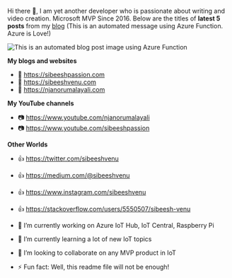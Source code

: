Hi there 👋, I am yet another developer who is passionate about writing and video creation. Microsoft MVP Since 2016. Below are the titles of <b>latest 5 posts</b> from my <a target="_blank" href="https://sibeeshpassion.com/">blog</a> (This is an automated message using Azure Function. Azure is Love!)

![This is an automated blog post image using Azure Function](https://storageaccountsibee99d5.blob.core.windows.net/github/latestpost.png)

<b>My blogs and websites</b>

- 🔗 <a href="https://sibeeshpassion.com/">https://sibeeshpassion.com</a>
- 🔗 <a href="https://sibeeshvenu.com/">https://sibeeshvenu.com</a>
- 🔗 <a href="https://njanorumalayali.com/">https://njanorumalayali.com</a>

<b>My YouTube channels</b>

- 📷 <a href="https://www.youtube.com/njanorumalayali">https://www.youtube.com/njanorumalayali</a>
- 📷 <a href="https://www.youtube.com/SibeeshPassion">https://www.youtube.com/sibeeshpassion</a>

<b>Other Worlds</b>

- 👍 <a href="https://twitter.com/SibeeshVenu">https://twitter.com/sibeeshvenu</a> 
- 👍 <a href="https://medium.com/@sibeeshvenu">https://medium.com/@sibeeshvenu</a>
- 👍 <a href="https://www.instagram.com/sibeeshvenu/">https://www.instagram.com/sibeeshvenu</a>
- 👍 <a href="https://stackoverflow.com/users/5550507/sibeesh-venu">https://stackoverflow.com/users/5550507/sibeesh-venu</a>



- 🔭 I’m currently working on Azure IoT Hub, IoT Central, Raspberry Pi 
- 🌱 I’m currently learning a lot of new IoT topics
- 👯 I’m looking to collaborate on any MVP product in IoT
- ⚡ Fun fact: Well, this readme file will not be enough!

